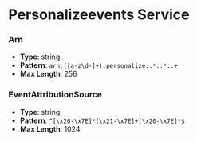 # Personalizeevents Service

### Arn
- **Type**: string
- **Pattern**: `arn:([a-z\d-]+):personalize:.*:.*:.+`
- **Max Length**: 256

### EventAttributionSource
- **Type**: string
- **Pattern**: `^[\x20-\x7E]*[\x21-\x7E]+[\x20-\x7E]*$`
- **Max Length**: 1024

